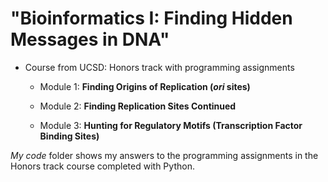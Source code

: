# "Bioinformatics I: Finding Hidden Messages in DNA"  
- Course from UCSD: Honors track with programming assignments  
      
  - Module 1: **Finding Origins of Replication (*ori* sites)**  

  - Module 2: **Finding Replication Sites Continued**  

  - Module 3: **Hunting for Regulatory Motifs (Transcription Factor Binding Sites)**  

*My code* folder shows my answers to the programming assignments in the Honors track course completed with Python.


 
